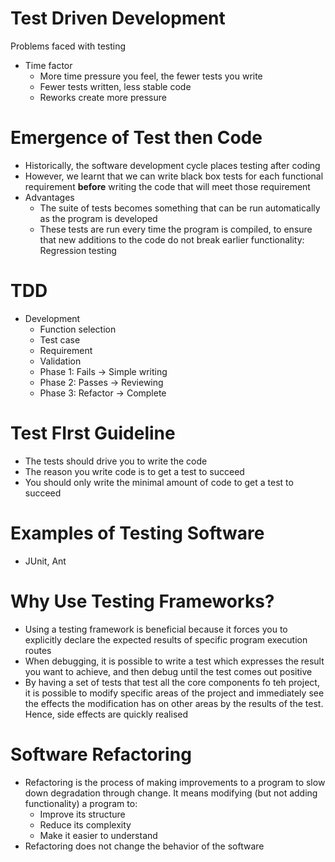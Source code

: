 # Test Driven Development

Problems faced with testing

-   Time factor
    -   More time pressure you feel, the fewer tests you write
    -   Fewer tests written, less stable code
    -   Reworks create more pressure

# Emergence of Test then Code

-   Historically, the software development cycle places testing after coding
-   However, we learnt that we can write black box tests for each functional requirement **before** writing the code that will meet those requirement
-   Advantages
    -   The suite of tests becomes something that can be run automatically as the program is developed
    -   These tests are run every time the program is compiled, to ensure that new additions to the code do not break earlier functionality: Regression testing

# TDD

-   Development
    -   Function selection
    -   Test case
    -   Requirement
    -   Validation
    -   Phase 1: Fails -> Simple writing
    -   Phase 2: Passes -> Reviewing
    -   Phase 3: Refactor -> Complete

# Test FIrst Guideline

-   The tests should drive you to write the code
-   The reason you write code is to get a test to succeed
-   You should only write the minimal amount of code to get a test to succeed

# Examples of Testing Software

-   JUnit, Ant

# Why Use Testing Frameworks?

-   Using a testing framework is beneficial because it forces you to explicitly declare the expected results of specific program execution routes
-   When debugging, it is possible to write a test which expresses the result you want to achieve, and then debug until the test comes out positive
-   By having a set of tests that test all the core components fo teh project, it is possible to modify specific areas of the project and immediately see the effects the modification has on other areas by the results of the test. Hence, side effects are quickly realised

# Software Refactoring

-   Refactoring is the process of making improvements to a program to slow down degradation through change. It means modifying (but not adding functionality) a program to:
    -   Improve its structure
    -   Reduce its complexity
    -   Make it easier to understand
-   Refactoring does not change the behavior of the software
